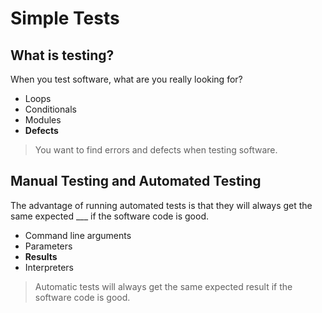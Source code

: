 # Simple Tests

## What is testing?

When you test software, what are you really looking for?

* Loops
* Conditionals
* Modules
* **Defects**

> You want to find errors and defects when testing software. 

## Manual Testing and Automated Testing

The advantage of running automated tests is that they will always get the same expected ___ if the software code is good.

* Command line arguments
* Parameters
* **Results**
* Interpreters

> Automatic tests will always get the same expected result if the software code is good.
